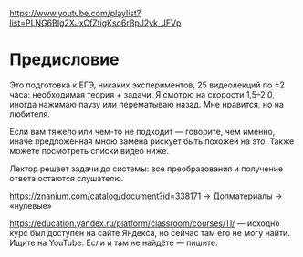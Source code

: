 https://www.youtube.com/playlist?list=PLNG6BIg2XJxCfZtigKso6rBpJ2yk_JFVp

# Предисловие

Это подготовка к ЕГЭ, никаких экспериментов, 25 видеолекций по ±2 часа: необходимая теория + задачи.
Я смотрю на скорости 1,5–2,0, иногда нажимаю паузу или перематываю назад. Мне нравится, но на любителя. 

Если вам тяжело или чем-то не подходит — говорите, чем именно,
иначе предложенная мною замена рискует быть похожей на это. Также можете посмотреть списки видео ниже.

Лектор решает задачи до системы: все преобразования и получение ответа остаются слушателю. 

https://znanium.com/catalog/document?id=338171 → Допматериалы → «нулевые»

https://education.yandex.ru/platform/classroom/courses/11/ — исходно курс был доступен на сайте Яндекса,
но сейчас там его не могу найти. Ищите на YouTube. Если и там не найдёте — пишите.